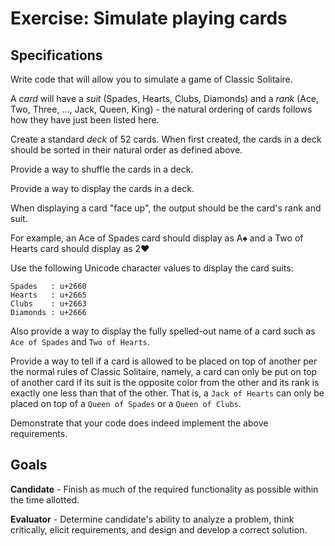 Exercise: Simulate playing cards
================================

Specifications
--------------

Write code that will allow you to simulate a game of Classic Solitaire.

A _card_ will have a _suit_ (Spades, Hearts, Clubs, Diamonds) and a _rank_
(Ace, Two, Three, ..., Jack, Queen, King) - the natural ordering of cards
follows how they have just been listed here.

Create a standard _deck_ of 52 cards. When first created, the cards in a deck
should be sorted in their natural order as defined above.

Provide a way to shuffle the cards in a deck.

Provide a way to display the cards in a deck.

When displaying a card "face up", the output should be the card's rank and suit.

For example, an Ace of Spades card should display as A&#x2660; and a Two of
Hearts card should display as 2&#x2665;

Use the following Unicode character values to display the card suits:

    Spades   : u+2660
    Hearts   : u+2665
    Clubs    : u+2663
    Diamonds : u+2666

Also provide a way to display the fully spelled-out name of a card such as
`Ace of Spades` and `Two of Hearts`.

Provide a way to tell if a card is allowed to be placed on top of another per
the normal rules of Classic Solitaire, namely, a card can only be put on top
of another card if its suit is the opposite color from the other and its rank
is exactly one less than that of the other. That is, a `Jack of Hearts` can
only be placed on top of a `Queen of Spades` or a `Queen of Clubs`.

Demonstrate that your code does indeed implement the above requirements.

Goals
-----

**Candidate** - Finish as much of the required functionality as possible within
the time allotted.

**Evaluator** - Determine candidate's ability to analyze a problem, think
critically, elicit requirements, and design and develop a correct solution.
